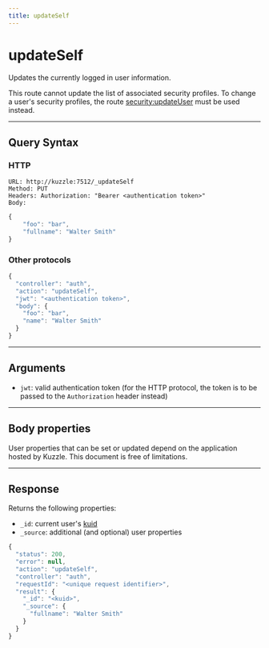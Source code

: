 ```yaml
---
title: updateSelf
---
```


# updateSelf

<SinceBadge version="1.0.0" />

Updates the currently logged in user information.

This route cannot update the list of associated security profiles. To change a user's security profiles, the route [security:updateUser](/core/1/api/api-reference/controller-security/update-user/) must be used instead.

---

## Query Syntax

### HTTP

```http
URL: http://kuzzle:7512/_updateSelf
Method: PUT
Headers: Authorization: "Bearer <authentication token>"
Body:
```

```js
{
    "foo": "bar",
    "fullname": "Walter Smith"
}
```

### Other protocols

```js
{
  "controller": "auth",
  "action": "updateSelf",
  "jwt": "<authentication token>",
  "body": {
    "foo": "bar",
    "name": "Walter Smith"
  }
}
```

---

## Arguments

- `jwt`: valid authentication token (for the HTTP protocol, the token is to be passed to the `Authorization` header instead)

---

## Body properties

User properties that can be set or updated depend on the application hosted by Kuzzle. This document is free of limitations.

---

## Response

Returns the following properties:

- `_id`: current user's [kuid](/core/1/guide/guides/essentials/user-authentication/#kuzzle-user-identifier-kuid)
- `_source`: additional (and optional) user properties

```js
{
  "status": 200,
  "error": null,
  "action": "updateSelf",
  "controller": "auth",
  "requestId": "<unique request identifier>",
  "result": {
    "_id": "<kuid>",
    "_source": {
      "fullname": "Walter Smith"
    }
  }
}
```
